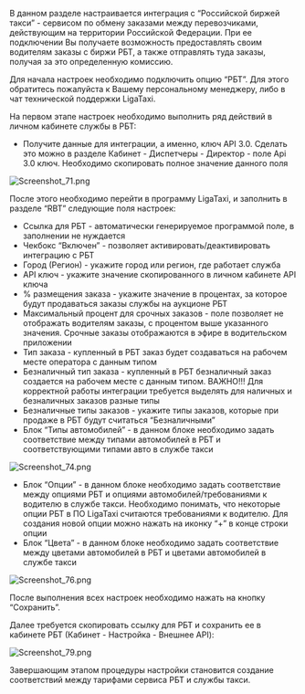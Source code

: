 В данном разделе настраивается интеграция с “Российской биржей такси” - сервисом по обмену заказами между перевозчиками, действующим на территории Российской Федерации. При ее подключении Вы получаете возможность предоставлять своим водителям заказы с биржи РБТ, а также отправлять туда заказы, получая за это определенную комиссию.

Для начала настроек необходимо подключить опцию “РБТ”. Для этого обратитесь пожалуйста к Вашему персональному менеджеру, либо в чат технической поддержки LigaTaxi.

На первом этапе настроек необходимо выполнить ряд действий в личном кабинете службы в РБТ:

* Получите данные для интеграции, а именно, ключ API 3.0. Сделать это можно в разделе Кабинет - Диспетчеры - Директор - поле Api 3.0 ключ. Необходимо скопировать полное значение данного поля

![Screenshot_71.png](https://txcloud.atlassian.net/wiki/download/attachments/26738691/MPPIHWvyidf4wjXOEp6Kj_6LyhwW3mxOzbbP4DFpYVkDdKeaZM1MajdHcSYwC2yZxRMw1VkensK7E83bVdwdMchYijLdMa3zoBUMLq7HgB0H0MYChpCIWJTrD_idkfXluQSUhTPC?version=1&modificationDate=1600260735058&cacheVersion=1&api=v2)

После этого необходимо перейти в программу LigaTaxi, и заполнить в разделе “RBT” следующие поля настроек:

* Ссылка для РБТ - автоматически генерируемое программой поле, в заполнении не нуждается
* Чекбокс “Включен” - позволяет активировать/деактивировать интеграцию с РБТ
* Город (Регион) - укажите город или регион, где работает служба
* API ключ - укажите значение скопированного в личном кабинете API ключа
* % размещения заказа - укажите значение в процентах, за которое будут продаваться заказы службы на аукционе РБТ
* Максимальный процент для срочных заказов - поле позволяет не отображать водителям заказы, с процентом выше указанного значения. Срочные заказы отображаются в эфире в водительском приложении
* Тип заказа - купленный в РБТ заказ будет создаваться на рабочем месте оператора с данным типом
* Безналичный тип заказа - купленный в РБТ безналичный заказ создается на рабочем месте с данным типом. ВАЖНО!!! Для корректной работы интеграции требуется выделять для наличных и безналичных заказов разные типы
* Безналичные типы заказов - укажите типы заказов, которые при продаже в РБТ будут считаться “Безналичными”
* Блок “Типы автомобилей” - в данном блоке необходимо задать соответствие между типами автомобилей в РБТ и соответствующими типами авто в службе такси

![Screenshot_74.png](https://txcloud.atlassian.net/wiki/download/attachments/26738691/5Eo6rlmWoONF_34wAm6dCmqZpidB16Wtbe1Tx2twPyjPUC0Y94XWKhiGzHOHA4TrhOxSLPSFXQkieMAVhPBqGSizQhlYw4WzpuF1S7mI466J84zi36cbY_BwqL53C3c7GAZChdW6?version=1&modificationDate=1600261267289&cacheVersion=1&api=v2)

* Блок “Опции” - в данном блоке необходимо задать соответствие между опциями РБТ и опциями автомобилей/требованиями к водителю в службе такси. Необходимо понимать, что некоторые опции РБТ в ПО LigaTaxi считаются требованиями к водителю. Для создания новой опции можно нажать на иконку “+” в конце строки опции
* Блок “Цвета” - в данном блоке необходимо задать соответствие между цветами автомобилей в РБТ и цветами автомобилей в службе такси

![Screenshot_76.png](https://txcloud.atlassian.net/wiki/download/attachments/26738691/ErXo841ytKkYymaQYYz1u46XEBk1Dxu-qEMLMWxTtpjGMYh9Iq0GwW0Xi_0-r-dQvPKoXF36Fx-Cms3cLSnVUKNmOqPZTQJ2SseXv3iVwH53cfPUvrfsUo8Et2p88WfTtQBJg81G?version=1&modificationDate=1600261430090&cacheVersion=1&api=v2)

После выполнения всех настроек необходимо нажать на кнопку “Сохранить”.

Далее требуется скопировать ссылку для РБТ и сохранить ее в кабинете РБТ (Кабинет - Настройка - Внешнее API):

![Screenshot_79.png](https://txcloud.atlassian.net/wiki/download/attachments/26738691/Me5qFnWqXonGzmU-szoKbxSK-IIlBW00dlsm0V_V2R0V7AvrJwBJTkrPFovozlYuCFyvYktwZwmjKVF7JkHRlOyMHOaxGB65uQS-DvURcDXGtSKJb9PvaYwdgJxzR3CP5xKT978b?version=1&modificationDate=1600261490216&cacheVersion=1&api=v2)

Завершающим этапом процедуры настройки становится создание соответствий между тарифами сервиса РБТ и службы такси.